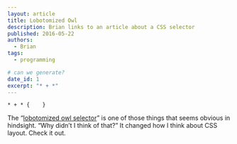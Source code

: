 ```yaml
---
layout: article
title: Lobotomized Owl
description: Brian links to an article about a CSS selector
published: 2016-05-22
authors:
  - Brian
tags: 
  - programming

# can we generate?
date_id: 1
excerpt: "* + *"
---
```

`* + * {    }`

The “[lobotomized owl selector](http://alistapart.com/article/axiomatic-css-and-lobotomized-owls)” is one of those things that seems obvious in hindsight. “Why didn’t I think of that?” It changed how I think about CSS layout. Check it out.